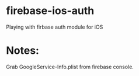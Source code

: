 # firebase-ios-auth
Playing with firbase auth module for iOS

# Notes:

Grab GoogleService-Info.plist from firebase console.
